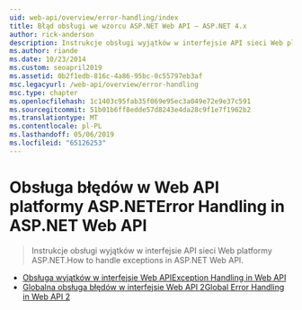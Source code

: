 ```yaml
---
uid: web-api/overview/error-handling/index
title: Błąd obsługi we wzorcu ASP.NET Web API — ASP.NET 4.x
author: rick-anderson
description: Instrukcje obsługi wyjątków w interfejsie API sieci Web platformy ASP.NET.
ms.author: riande
ms.date: 10/23/2014
ms.custom: seoapril2019
ms.assetid: 0b2f1edb-816c-4a86-95bc-0c55797eb3af
msc.legacyurl: /web-api/overview/error-handling
msc.type: chapter
ms.openlocfilehash: 1c1403c95fab35f069e95ec3a049e72e9e37c591
ms.sourcegitcommit: 51b01b6ff8edde57d8243e4da28c9f1e7f1962b2
ms.translationtype: MT
ms.contentlocale: pl-PL
ms.lasthandoff: 05/06/2019
ms.locfileid: "65126253"
---
```

# <a name="error-handling-in-aspnet-web-api"></a><span data-ttu-id="c3815-103">Obsługa błędów w Web API platformy ASP.NET</span><span class="sxs-lookup"><span data-stu-id="c3815-103">Error Handling in ASP.NET Web API</span></span>

> <span data-ttu-id="c3815-104">Instrukcje obsługi wyjątków w interfejsie API sieci Web platformy ASP.NET.</span><span class="sxs-lookup"><span data-stu-id="c3815-104">How to handle exceptions in ASP.NET Web API.</span></span>

- [<span data-ttu-id="c3815-105">Obsługa wyjątków w interfejsie Web API</span><span class="sxs-lookup"><span data-stu-id="c3815-105">Exception Handling in Web API</span></span>](exception-handling.md)
- [<span data-ttu-id="c3815-106">Globalna obsługa błędów w interfejsie Web API 2</span><span class="sxs-lookup"><span data-stu-id="c3815-106">Global Error Handling in Web API 2</span></span>](web-api-global-error-handling.md)
